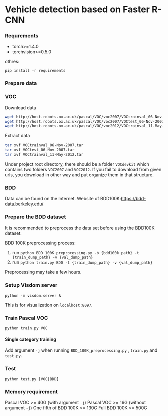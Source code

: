 # Vehicle detection based on Faster R-CNN
### Requrements
* torch>=1.4.0
* torchvision>=0.5.0

othres:

`pip install -r requirements`
### Prepare data
### VOC
Download data
```bash
wget http://host.robots.ox.ac.uk/pascal/VOC/voc2007/VOCtrainval_06-Nov-2007.tar
wget http://host.robots.ox.ac.uk/pascal/VOC/voc2007/VOCtest_06-Nov-2007.tar
wget http://host.robots.ox.ac.uk/pascal/VOC/voc2012/VOCtrainval_11-May-2012.tar
```
Extract data
```bash
tar xvf VOCtrainval_06-Nov-2007.tar
tar xvf VOCtest_06-Nov-2007.tar
tar xvf VOCtrainval_11-May-2012.tar
```
Under project root directory, there should be a folder `VOCdevkit` which contains two folders `VOC2007` and `VOC2012`. If you fail to download from given urls, you download in other way and put organize them in that structure.

### BDD

Data can be found on the Internet.
Website of BDD100K:https://bdd-data.berkeley.edu/ 

### Prepare the BDD dataset

It is recommended to preprocess the data set before using the BDD100K dataset. 

BDD 100K preprocessing process:
1. run `python BDD_100K_preprocessing.py -b {bdd100k_path} -t {train_dump_path} -v {val_dump_path}`
2. run `python train.py BDD -t {train_dump_path} -v {val_dump_path}`

Preprocessing may take a few hours.

### Setup Visdom server
`python -m visdom.server &`

This is for visualization on `localhost:8097`.

### Train Pascal VOC
`python train.py VOC`
#### Single category training
Add argument `-j`  when running `BDD_100K_preprocessing.py` , `train.py` and `test.py`.

### Test
`python test.py [VOC|BDD]`

### Memory requirement
Pascal VOC >= 40G (with argument `-j`)
Pascal VOC >= 16G (without argument `-j`)
One fifth of BDD 100K >= 130G
Full BDD 100K >= 500G 